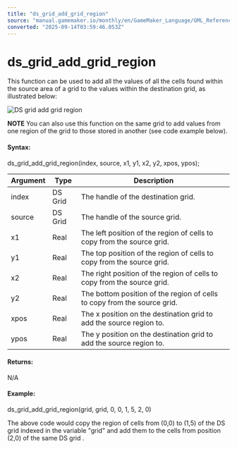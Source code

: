 ```yaml
---
title: "ds_grid_add_grid_region"
source: "manual.gamemaker.io/monthly/en/GameMaker_Language/GML_Reference/Data_Structures/DS_Grids/ds_grid_add_grid_region.htm"
converted: "2025-09-14T03:59:46.053Z"
---
```


# ds\_grid\_add\_grid\_region

This function can be used to add all the values of all the cells found within the source area of a grid to the values within the destination grid, as illustrated below:

![DS grid add grid region](../../../../assets/Images/Scripting_Reference/GML/Reference/Data_Structures/ds_grid_add_grid_region.png)

**NOTE** You can also use this function on the same grid to add values from one region of the grid to those stored in another (see code example below).

#### Syntax:

ds\_grid\_add\_grid\_region(index, source, x1, y1, x2, y2, xpos, ypos);

| Argument | Type | Description |
| --- | --- | --- |
| index | DS Grid | The handle of the destination grid. |
| source | DS Grid | The handle of the source grid. |
| x1 | Real | The left position of the region of cells to copy from the source grid. |
| y1 | Real | The top position of the region of cells to copy from the source grid. |
| x2 | Real | The right position of the region of cells to copy from the source grid. |
| y2 | Real | The bottom position of the region of cells to copy from the source grid. |
| xpos | Real | The x position on the destination grid to add the source region to. |
| ypos | Real | The y position on the destination grid to add the source region to. |

#### Returns:

N/A

#### Example:

ds\_grid\_add\_grid\_region(grid, grid, 0, 0, 1, 5, 2, 0)

The above code would copy the region of cells from (0,0) to (1,5) of the DS grid indexed in the variable "grid" and add them to the cells from position (2,0) of the same DS grid .
